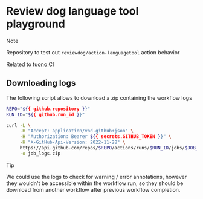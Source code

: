# Review dog language tool playground

> [!NOTE]
> Repository to test out `reviewdog/action-languagetool` action behavior
>
> Related to [tuono CI](https://github.com/Valerioageno/tuono/pull/137#pullrequestreview-2455455272)

## Downloading logs

The following script allows to download a zip containing the workflow logs

```sh
REPO="${{ github.repository }}"
RUN_ID="${{ github.run_id }}"

curl -L \
     -H "Accept: application/vnd.github+json" \
     -H "Authorization: Bearer ${{ secrets.GITHUB_TOKEN }}" \
     -H "X-GitHub-Api-Version: 2022-11-28" \
     https://api.github.com/repos/$REPO/actions/runs/$RUN_ID/jobs/$JOB_ID/logs \
     -o job_logs.zip
```

> [!TIP]
> We could use the logs to check for warning / error annotations,
however they wouldn't be accessible within the workflow run, so they should be download from another workflow
after previous workflow completion.
